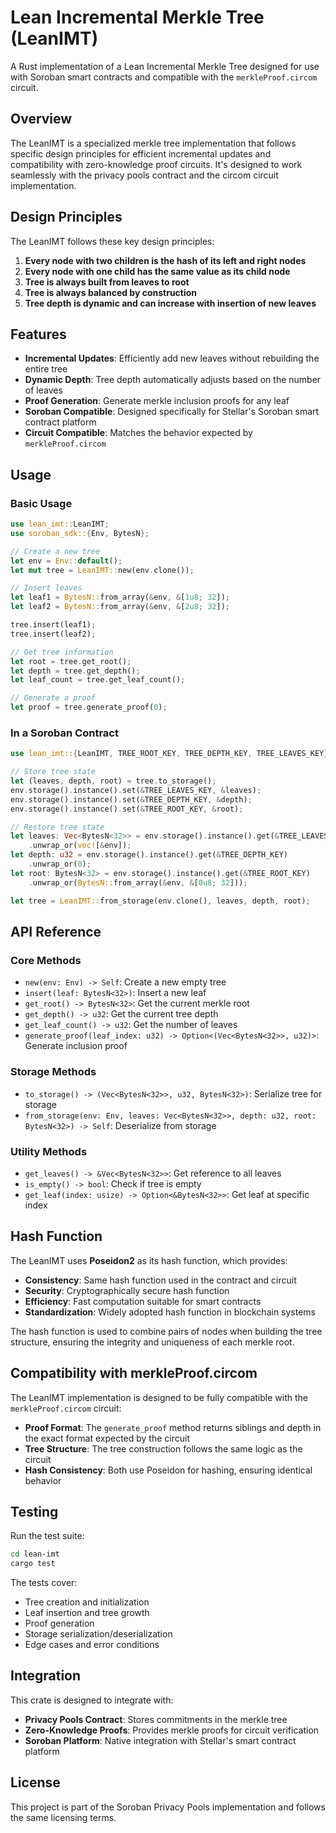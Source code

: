# Lean Incremental Merkle Tree (LeanIMT)

A Rust implementation of a Lean Incremental Merkle Tree designed for use with Soroban smart contracts and compatible with the `merkleProof.circom` circuit.

## Overview

The LeanIMT is a specialized merkle tree implementation that follows specific design principles for efficient incremental updates and compatibility with zero-knowledge proof circuits. It's designed to work seamlessly with the privacy pools contract and the circom circuit implementation.

## Design Principles

The LeanIMT follows these key design principles:

1. **Every node with two children is the hash of its left and right nodes**
2. **Every node with one child has the same value as its child node**
3. **Tree is always built from leaves to root**
4. **Tree is always balanced by construction**
5. **Tree depth is dynamic and can increase with insertion of new leaves**

## Features

- **Incremental Updates**: Efficiently add new leaves without rebuilding the entire tree
- **Dynamic Depth**: Tree depth automatically adjusts based on the number of leaves
- **Proof Generation**: Generate merkle inclusion proofs for any leaf
- **Soroban Compatible**: Designed specifically for Stellar's Soroban smart contract platform
- **Circuit Compatible**: Matches the behavior expected by `merkleProof.circom`

## Usage

### Basic Usage

```rust
use lean_imt::LeanIMT;
use soroban_sdk::{Env, BytesN};

// Create a new tree
let env = Env::default();
let mut tree = LeanIMT::new(env.clone());

// Insert leaves
let leaf1 = BytesN::from_array(&env, &[1u8; 32]);
let leaf2 = BytesN::from_array(&env, &[2u8; 32]);

tree.insert(leaf1);
tree.insert(leaf2);

// Get tree information
let root = tree.get_root();
let depth = tree.get_depth();
let leaf_count = tree.get_leaf_count();

// Generate a proof
let proof = tree.generate_proof(0);
```

### In a Soroban Contract

```rust
use lean_imt::{LeanIMT, TREE_ROOT_KEY, TREE_DEPTH_KEY, TREE_LEAVES_KEY};

// Store tree state
let (leaves, depth, root) = tree.to_storage();
env.storage().instance().set(&TREE_LEAVES_KEY, &leaves);
env.storage().instance().set(&TREE_DEPTH_KEY, &depth);
env.storage().instance().set(&TREE_ROOT_KEY, &root);

// Restore tree state
let leaves: Vec<BytesN<32>> = env.storage().instance().get(&TREE_LEAVES_KEY)
    .unwrap_or(vec![&env]);
let depth: u32 = env.storage().instance().get(&TREE_DEPTH_KEY)
    .unwrap_or(0);
let root: BytesN<32> = env.storage().instance().get(&TREE_ROOT_KEY)
    .unwrap_or(BytesN::from_array(&env, &[0u8; 32]));

let tree = LeanIMT::from_storage(env.clone(), leaves, depth, root);
```

## API Reference

### Core Methods

- `new(env: Env) -> Self`: Create a new empty tree
- `insert(leaf: BytesN<32>)`: Insert a new leaf
- `get_root() -> BytesN<32>`: Get the current merkle root
- `get_depth() -> u32`: Get the current tree depth
- `get_leaf_count() -> u32`: Get the number of leaves
- `generate_proof(leaf_index: u32) -> Option<(Vec<BytesN<32>>, u32)>`: Generate inclusion proof

### Storage Methods

- `to_storage() -> (Vec<BytesN<32>>, u32, BytesN<32>)`: Serialize tree for storage
- `from_storage(env: Env, leaves: Vec<BytesN<32>>, depth: u32, root: BytesN<32>) -> Self`: Deserialize from storage

### Utility Methods

- `get_leaves() -> &Vec<BytesN<32>>`: Get reference to all leaves
- `is_empty() -> bool`: Check if tree is empty
- `get_leaf(index: usize) -> Option<&BytesN<32>>`: Get leaf at specific index

## Hash Function

The LeanIMT uses **Poseidon2** as its hash function, which provides:

- **Consistency**: Same hash function used in the contract and circuit
- **Security**: Cryptographically secure hash function
- **Efficiency**: Fast computation suitable for smart contracts
- **Standardization**: Widely adopted hash function in blockchain systems

The hash function is used to combine pairs of nodes when building the tree structure, ensuring the integrity and uniqueness of each merkle root.

## Compatibility with merkleProof.circom

The LeanIMT implementation is designed to be fully compatible with the `merkleProof.circom` circuit:

- **Proof Format**: The `generate_proof` method returns siblings and depth in the exact format expected by the circuit
- **Tree Structure**: The tree construction follows the same logic as the circuit
- **Hash Consistency**: Both use Poseidon for hashing, ensuring identical behavior

## Testing

Run the test suite:

```bash
cd lean-imt
cargo test
```

The tests cover:
- Tree creation and initialization
- Leaf insertion and tree growth
- Proof generation
- Storage serialization/deserialization
- Edge cases and error conditions

## Integration

This crate is designed to integrate with:

- **Privacy Pools Contract**: Stores commitments in the merkle tree
- **Zero-Knowledge Proofs**: Provides merkle proofs for circuit verification
- **Soroban Platform**: Native integration with Stellar's smart contract platform

## License

This project is part of the Soroban Privacy Pools implementation and follows the same licensing terms.
